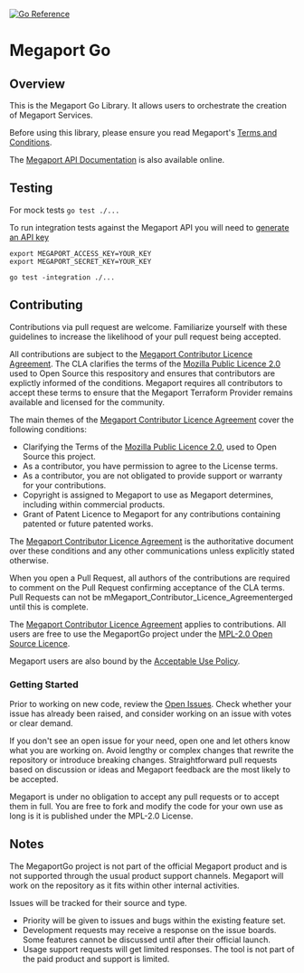 [![Go Reference](https://pkg.go.dev/badge/github.com/megaport/megaportgo.svg)](https://pkg.go.dev/github.com/megaport/megaportgo)

# Megaport Go

## Overview

This is the Megaport Go Library. It allows users to orchestrate the creation of Megaport Services.

Before using this library, please ensure you read Megaport's [Terms and Conditions](https://www.megaport.com/legal/global-services-agreement/).

The [Megaport API Documentation](https://dev.megaport.com/) is also available online.

## Testing
 
For mock tests `go test ./...`

To run integration tests against the Megaport API you will need to [generate an API key](https://docs.megaport.com/api/api-key/)

```
export MEGAPORT_ACCESS_KEY=YOUR_KEY
export MEGAPORT_SECRET_KEY=YOUR_KEY

go test -integration ./... 
```

## Contributing

Contributions via pull request are welcome. Familiarize yourself with these guidelines to increase the likelihood of your pull request being accepted.

All contributions are subject to the [Megaport Contributor Licence Agreement](CLA.md).
The CLA clarifies the terms of the [Mozilla Public Licence 2.0](LICENSE) used to Open Source this respository and ensures that contributors are explictly informed of the conditions. Megaport requires all contributors to accept these terms to ensure that the Megaport Terraform Provider remains available and licensed for the community.

The main themes of the [Megaport Contributor Licence Agreement](CLA.md) cover the following conditions: 
- Clarifying the Terms of the [Mozilla Public Licence 2.0](LICENSE), used to Open Source this project.
- As a contributor, you have permission to agree to the License terms.
- As a contributor, you are not obligated to provide support or warranty for your contributions.
- Copyright is assigned to Megaport to use as Megaport determines, including within commercial products.
- Grant of Patent Licence to Megaport for any contributions containing patented or future patented works.

The [Megaport Contributor Licence Agreement](CLA.md) is 
the authoritative document over these conditions and any other communications unless explicitly stated otherwise.

When you open a Pull Request, all authors of the contributions are required to comment on the Pull Request confirming
acceptance of the CLA terms. Pull Requests can not be mMegaport_Contributor_Licence_Agreementerged until this is complete.

The [Megaport Contributor Licence Agreement](CLA.md) applies to contributions. 
All users are free to use the MegaportGo project under the [MPL-2.0 Open Source Licence](LICENSE).

Megaport users are also bound by the [Acceptable Use Policy](https://www.megaport.com/legal/acceptable-use-policy).	

###  Getting Started

Prior to working on new code, review the [Open Issues](../issues). Check whether your issue has already been raised, and consider working on an issue with votes or clear demand.

If you don't see an open issue for your need, open one and let others know what you are working on. Avoid lengthy or complex changes that rewrite the repository or introduce breaking changes. Straightforward pull requests based on discussion or ideas and Megaport feedback are the most likely to be accepted. 

Megaport is under no obligation to accept any pull requests or to accept them in full. You are free to fork and modify the code for your own use as long is it is published under the MPL-2.0 License.

## Notes

The MegaportGo project is not part of the official Megaport product and is not supported through the usual product support channels. Megaport will work on the repository as it fits within other internal activities.

Issues will be tracked for their source and type.

 - Priority will be given to issues and bugs within the existing feature set.
 - Development requests may receive a response on the issue boards. Some features cannot be discussed until after their official launch.
 - Usage support requests will get limited responses. The tool is not part of the paid product and support is limited.


